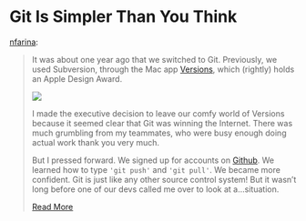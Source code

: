 <!--
id: 9940581431
link: http://tumblr.atmos.org/post/9940581431/git-is-simpler-than-you-think
slug: git-is-simpler-than-you-think
date: Wed Sep 07 2011 18:17:30 GMT-0700 (PDT)
publish: 2011-09-07
tags: 
title: Git Is Simpler Than You Think
-->


Git Is Simpler Than You Think
=============================

[nfarina](http://nfarina.com/post/9868516270/git-is-simpler):

> It was about one year ago that we switched to Git. Previously, we used
> Subversion, through the Mac app [Versions](http://versionsapp.com),
> which (rightly) holds an Apple Design Award.
>
> ![](http://cl.ly/1w3c282U1I34073u0W3D/screen2.png)
>
> I made the executive decision to leave our comfy world of Versions
> because it seemed clear that Git was winning the Internet. There was
> much grumbling from my teammates, who were busy enough doing actual
> work thank you very much.
>
> But I pressed forward. We signed up for accounts on
> [Github](http://github.com). We learned how to type `'git push'` and
> `'git pull'`. We became more confident. Git is just like any other
> source control system! But it wasn’t long before one of our devs
> called me over to look at a…situation.
>
> [Read More](http://nfarina.com/post/9868516270/git-is-simpler)

